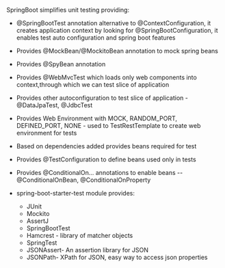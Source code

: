 SpringBoot simplifies unit testing providing:
* @SpringBootTest annotation alternative to @ContextConfiguration, it creates application context by looking for @SpringBootConfiguration, it enables test auto configuration and spring boot features
* Provides @MockBean/@MockitoBean annotation to mock spring beans
* Provides @SpyBean annotation
* Provides @WebMvcTest which loads only web components into context,through which we can test slice of application
* Provides other autoconfiguration to test slice of application - @DataJpaTest, @JdbcTest
* Provides Web Environment with MOCK, RANDOM_PORT, DEFINED_PORT, NONE - used to TestRestTemplate to create web environment for tests
* Based on dependencies added provides beans required for test
* Provides @TestConfiguration to define beans used only in tests
* Provides @ConditionalOn... annotations to enable beans -- @ConditionalOnBean, @ConditionalOnProperty



* spring-boot-starter-test module provides:
  * JUnit
  * Mockito
  * AssertJ
  * SpringBootTest
  * Hamcrest - library of matcher objects
  * SpringTest
  * JSONAssert- An assertion library for JSON
  * JSONPath- XPath for JSON, easy way to access json properties